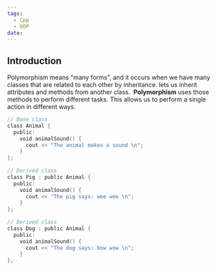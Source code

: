 ```yaml
---
tags:
  - Cpp
  - OOP
date:
---
```

## Introduction 
Polymorphism means "many forms", and it occurs when we have many classes that are related to each other by inheritance.
lets us inherit attributes and methods from another class. 
**Polymorphism** uses those methods to perform different tasks. This allows us to perform a single action in different ways.
```cpp
// Base class  
class Animal {  
  public:  
    void animalSound() {  
      cout << "The animal makes a sound \n";  
    }  
};  
  
// Derived class  
class Pig : public Animal {  
  public:  
    void animalSound() {  
      cout << "The pig says: wee wee \n";  
    }  
};  
  
// Derived class  
class Dog : public Animal {  
  public:  
    void animalSound() {  
      cout << "The dog says: bow wow \n";  
    }  
};
```
